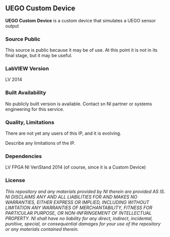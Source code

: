 ## UEGO Custom Device ##

**UEGO Custom Device** is a custom device that simulates a UEGO sensor output

### Source Public ###

This source is public because it may be of use.  At this point it is not in its final stage, but it may be useful.

### LabVIEW Version ###

LV 2014


### Built Availability ###

No publicly built version is available.  Contact sn NI partner or systems engineering for this service.

### Quality, Limitations ###

There are not yet any users of this IP, and it is evolving.

Describe any limitations of the IP.

### Dependencies ###

LV FPGA
NI VeriStand 2014 (of course, since it is a Custom Device)

### License ###

*This repository and any materials provided by NI therein are provided AS IS. NI DISCLAIMS ANY AND ALL LIABILITIES FOR AND MAKES NO WARRANTIES, EITHER EXPRESS OR IMPLIED, INCLUDING WITHOUT LIMITATION ANY WARRANTIES OF MERCHANTABILITY, FITNESS FOR  PARTICULAR PURPOSE, OR NON-INFRINGEMENT OF INTELLECTUAL PROPERTY. NI shall have no liability for any direct, indirect, incidental, punitive, special, or consequential damages for your use of the repository or any materials contained therein.*
